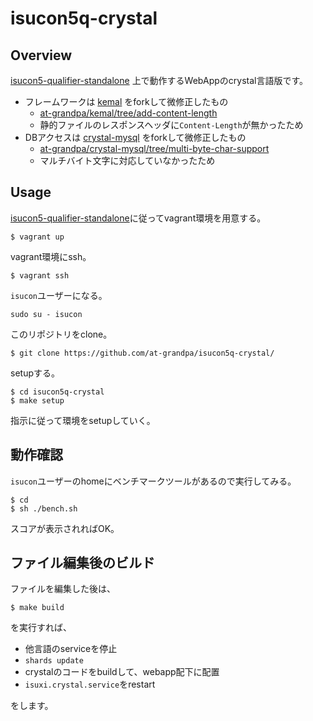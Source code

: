 # isucon5q-crystal

## Overview

[isucon5-qualifier-standalone](https://github.com/matsuu/vagrant-isucon/tree/master/isucon5-qualifier-standalone) 上で動作するWebAppのcrystal言語版です。

* フレームワークは [kemal](http://kemalcr.com/) をforkして微修正したもの
  * [at-grandpa/kemal/tree/add-content-length](https://github.com/at-grandpa/kemal/tree/add-content-length)
  * 静的ファイルのレスポンスヘッダに`Content-Length`が無かったため
* DBアクセスは [crystal-mysql](https://github.com/waterlink/crystal-mysql) をforkして微修正したもの
  * [at-grandpa/crystal-mysql/tree/multi-byte-char-support](https://github.com/at-grandpa/crystal-mysql/tree/multi-byte-char-support)
  * マルチバイト文字に対応していなかったため


## Usage

[isucon5-qualifier-standalone](https://github.com/matsuu/vagrant-isucon/tree/master/isucon5-qualifier-standalone)に従ってvagrant環境を用意する。
```
$ vagrant up
```

vagrant環境にssh。
```
$ vagrant ssh
```

`isucon`ユーザーになる。
```
sudo su - isucon
```

このリポジトリをclone。
```
$ git clone https://github.com/at-grandpa/isucon5q-crystal/
```

setupする。
```
$ cd isucon5q-crystal
$ make setup
```

指示に従って環境をsetupしていく。


## 動作確認

`isucon`ユーザーのhomeにベンチマークツールがあるので実行してみる。
```
$ cd
$ sh ./bench.sh
```

スコアが表示されればOK。

## ファイル編集後のビルド

ファイルを編集した後は、

```
$ make build
```

を実行すれば、

* 他言語のserviceを停止
* `shards update`
* crystalのコードをbuildして、webapp配下に配置
* `isuxi.crystal.service`をrestart

をします。
